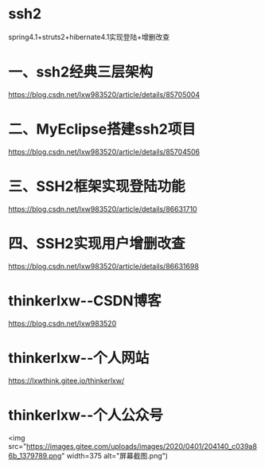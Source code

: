 # ssh2
spring4.1+struts2+hibernate4.1实现登陆+增删改查

# 一、ssh2经典三层架构
https://blog.csdn.net/lxw983520/article/details/85705004

# 二、MyEclipse搭建ssh2项目
https://blog.csdn.net/lxw983520/article/details/85704506

# 三、SSH2框架实现登陆功能
https://blog.csdn.net/lxw983520/article/details/86631710

# 四、SSH2实现用户增删改查
https://blog.csdn.net/lxw983520/article/details/86631698


# thinkerlxw--CSDN博客
https://blog.csdn.net/lxw983520

# thinkerlxw--个人网站
https://lxwthink.gitee.io/thinkerlxw/

# thinkerlxw--个人公众号
<img src="https://images.gitee.com/uploads/images/2020/0401/204140_c039a86b_1379789.png" width=375 alt="屏幕截图.png")
